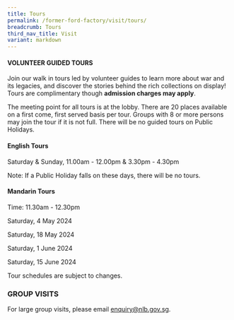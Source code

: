 ```yaml
---
title: Tours
permalink: /former-ford-factory/visit/tours/
breadcrumb: Tours
third_nav_title: Visit
variant: markdown
---
```

#### VOLUNTEER GUIDED TOURS

Join our walk in tours led by volunteer guides to learn more about war and its legacies, and discover the stories behind the rich collections on display!  Tours are complimentary though **admission charges may apply**.

The meeting point for all tours is at the lobby.  There are 20 places available on a first come, first served basis per tour.  Groups with 8 or more persons may join the tour if it is not full.  There will be no guided tours on Public Holidays.  

#### **English Tours**
Saturday & Sunday, 11.00am - 12.00pm 
& 3.30pm - 4.30pm

Note: If a Public Holiday falls on these days,
there will be no tours.

#### **Mandarin Tours**
Time: 11.30am - 12.30pm

Saturday, 4 May 2024

Saturday, 18 May 2024

Saturday, 1 June 2024

Saturday, 15 June 2024

Tour schedules are subject to changes.

### GROUP VISITS

For large group visits, please email enquiry@nlb.gov.sg.